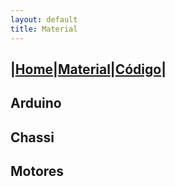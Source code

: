 ```yaml
---
layout: default
title: Material
---
```

|[Home](index.md)|[Material](parts.md)|[Código](code.md)|
---

## Arduino

## Chassi

## Motores
